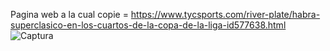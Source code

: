 Pagina web a la cual copie =
https://www.tycsports.com/river-plate/habra-superclasico-en-los-cuartos-de-la-copa-de-la-liga-id577638.html
![Captura](https://github.com/EzeZari/DyA_Web/assets/103504490/2ce3f5da-ec23-458a-a769-47fa69491be7)
